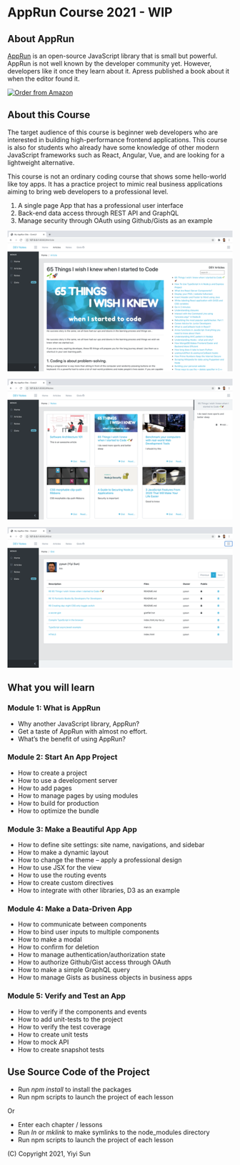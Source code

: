 # AppRun Course 2021 - WIP

## About AppRun

[AppRun](https://github.com/yysun/apprun) is an open-source JavaScript library that is small but powerful. AppRun is not well known by the developer community yet. However, developers like it once they learn about it. Apress published a book about it when the editor found it.

[![Order from Amazon](https://camo.githubusercontent.com/99fad1f024c274a3d752a1583cf125037583811c/68747470733a2f2f696d616765732e737072696e6765722e636f6d2f7367772f626f6f6b732f6d656469756d2f393738313438343234303638372e6a7067)](https://www.amazon.com/Practical-Application-Development-AppRun-High-Performance/dp/1484240685/)

## About this Course

The target audience of this course is beginner web developers who are interested in building high-performance frontend applications. This course is also for students who already have some knowledge of other modern JavaScript frameworks such as React, Angular, Vue, and are looking for a lightweight alternative.

This course is not an ordinary coding course that shows some hello-world like toy apps. It has a practice project to mimic real business applications aiming to bring web developers to a professional level.

1. A single page App that has a professional user interface
2. Back-end data access through REST API and GraphQL
3. Manage security through OAuth using Github/Gists as an example

![](images/articles.png)

![](images/notes.png)

![](images/gists.png)

## What you will learn

### Module 1: What is AppRun

* Why another JavaScript library, AppRun?
* Get a taste of AppRun with almost no effort.
* What’s the benefit of using AppRun?


### Module 2: Start An App Project

* How to create a project
* How to use a development server
* How to add pages
* How to manage pages by using modules
* How to build for production
* How to optimize the bundle

### Module 3: Make a Beautiful App App

* How to define site settings: site name, navigations, and sidebar
* How to make a dynamic layout
* How to change the theme – apply a professional design
* How to use JSX for the view
* How to use the routing events
* How to create custom directives
* How to integrate with other libraries, D3 as an example

### Module 4: Make a Data-Driven App

* How to communicate between components
* How to bind user inputs to multiple components
* How to make a modal
* How to confirm for deletion
* How to manage authentication/authorization state
* How to authorize Github/Gist access through OAuth
* How to make a simple GraphQL query
* How to manage Gists as business objects in business apps

### Module 5: Verify and Test an App

* How to verify if the components and events
* How to add unit-tests to the project
* How to verify the test coverage
* How to create unit tests
* How to mock API
* How to create snapshot tests


## Use Source Code of the Project

* Run _npm install_ to install the packages
* Run npm scripts to launch the project of each lesson

Or

* Enter each chapter / lessons
* Run _ln_ or _mklink_ to make symlinks to the node_modules directory
* Run npm scripts to launch the project of each lesson



(C) Copyright 2021, Yiyi Sun
